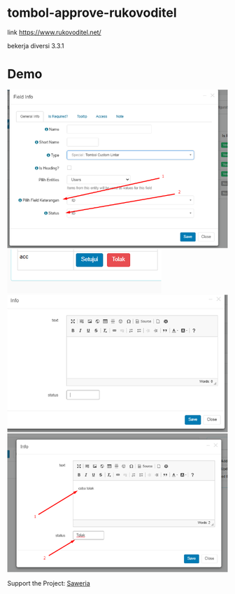 # tombol-approve-rukovoditel


link https://www.rukovoditel.net/

bekerja diversi 3.3.1


# Demo 
![entities list](/img/1.png)
![preview](/img/2.png)
![form](/img/3.png)
![form](/img/4.png)



Support the Project: [Saweria](https://saweria.co/ngambangdotcom)
